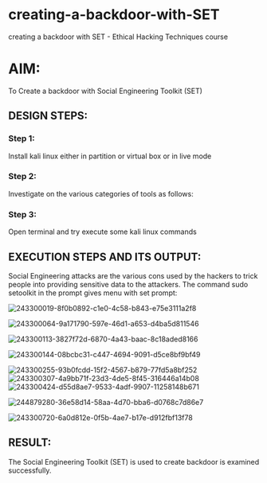# creating-a-backdoor-with-SET
creating a backdoor with SET - Ethical Hacking Techniques course

# AIM:
To Create a backdoor with Social Engineering Toolkit (SET)

## DESIGN STEPS:

### Step 1:

Install kali linux either in partition or virtual box or in live mode


### Step 2:

Investigate on the various categories of tools as follows:

### Step 3:

Open terminal and try execute some kali linux commands

## EXECUTION STEPS AND ITS OUTPUT:
Social Engineering attacks are the various cons used by the hackers to trick people into providing sensitive data to the attackers. 
The command sudo setoolkit in the prompt gives menu with set prompt:

![243300019-8f0b0892-c1e0-4c58-b843-e75e3111a2f8](https://github.com/KRISHNARAJ-D/creating-a-backdoor-with-SET/assets/119559695/42052851-da1e-42d4-92e8-3de51e85cc23)

![243300064-9a171790-597e-46d1-a653-d4ba5d811546](https://github.com/KRISHNARAJ-D/creating-a-backdoor-with-SET/assets/119559695/3c88a03d-f35f-4b35-97dc-4a24cde5d53c)

![243300113-3827f72d-6870-4a43-baac-8c18aded8166](https://github.com/KRISHNARAJ-D/creating-a-backdoor-with-SET/assets/119559695/dfa5b9d8-b0b1-4486-9c8f-f58f3edd79f8)

![243300144-08bcbc31-c447-4694-9091-d5ce8bf9bf49](https://github.com/KRISHNARAJ-D/creating-a-backdoor-with-SET/assets/119559695/23c88444-e5dd-403a-82d4-7723732837e1)

![243300255-93b0fcdd-15f2-4567-b879-77fd5a8bf252](https://github.com/KRISHNARAJ-D/creating-a-backdoor-with-SET/assets/119559695/69f495a4-1e17-425f-bc25-aceae0fef181)
![243300307-4a9bb71f-23d3-4de5-8f45-316446a14b08](https://github.com/KRISHNARAJ-D/creating-a-backdoor-with-SET/assets/119559695/1099ffff-23ef-4b03-b390-d63913944aa5)
![243300424-d55d8ae7-9533-4adf-9907-11258148b671](https://github.com/KRISHNARAJ-D/creating-a-backdoor-with-SET/assets/119559695/23f44d2d-3f33-4e4f-99f3-bc545e31c5e0)

![244879280-36e58d14-58aa-4d70-bba6-d0768c7d86e7](https://github.com/KRISHNARAJ-D/creating-a-backdoor-with-SET/assets/119559695/66946bc6-81e4-4eeb-98da-a91c9162031a)

![243300720-6a0d812e-0f5b-4ae7-b17e-d912fbf13f78](https://github.com/KRISHNARAJ-D/creating-a-backdoor-with-SET/assets/119559695/cca2730a-8ab2-48b2-93ca-cb9d3b5a689d)






## RESULT:

The Social Engineering Toolkit (SET) is used to create backdoor is  examined successfully.
